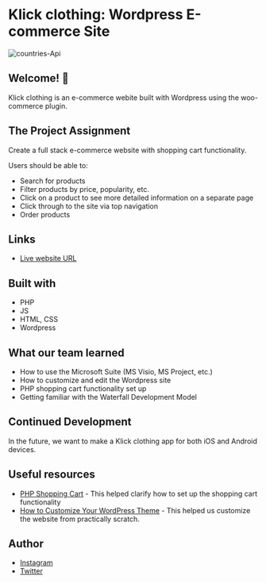 # Klick clothing: Wordpress E-commerce Site  

<img src="https://i.ibb.co/nb2463s/home-klick.png" alt="countries-Api" border="0">

## Welcome! 👋

Klick clothing is an e-commerce webite built with Wordpress using the woo-commerce plugin.

## The Project Assignment

Create a full stack e-commerce website with shopping cart functionality.

 Users should be able to:

- Search for products
- Filter products by price, popularity, etc.
- Click on a product to see more detailed information on a separate page
- Click through to the site via top navigation
- Order products

## Links

- [Live website URL](https://klickclothing.com/)

## Built with

- PHP
- JS
- HTML, CSS
- Wordpress

## What our team learned

- How to use the Microsoft Suite (MS Visio, MS Project, etc.)
- How to customize and edit the Wordpress site
- PHP shopping cart functionality set up
- Getting familiar with the Waterfall Development Model

## Continued Development

In the future, we want to make a Klick clothing app for both iOS and Android devices.

## Useful resources

- [PHP Shopping Cart](https://www.youtube.com/watch?v=jeA5cMMrR5Q) - This helped clarify how to set up the shopping cart functionality
- [How to Customize Your WordPress Theme](https://www.youtube.com/watch?v=Ug74WmYV5Ws) - This helped us customize the website from practically scratch.

## Author

- [Instagram](https://www.instagram.com/klickclothing/?hl=en)
- [Twitter](https://twitter.com/KlickClothing)
